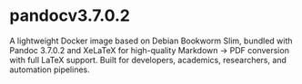 # pandocv3.7.0.2
A lightweight Docker image based on Debian Bookworm Slim, bundled with Pandoc 3.7.0.2 and XeLaTeX for high-quality Markdown → PDF conversion with full LaTeX support. Built for developers, academics, researchers, and automation pipelines.
